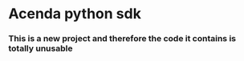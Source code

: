 # Acenda python sdk


### This is a new project and therefore the code it contains is totally unusable
